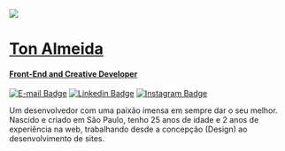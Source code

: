 <div>
  <a href="https://github.com/otonalmeidas">
  <img src="https://github-readme-stats.vercel.app/api/top-langs/?username=otonalmeidas&layout=compact&langs_count=7&theme=github_dark"/>
</div>

# Ton Almeida

#### Front-End and Creative Developer

[![E-mail Badge](https://img.shields.io/badge/-oi@tonalmeida.dev-black?style=flat-square&logo=Gmail&logoColor=white&link=mailto:oi@tonalmeida.dev)](mailto:ton@tonalmeida.dev)
[![Linkedin Badge](https://img.shields.io/badge/-Ton%20Almeida-black?style=flat-square&logo=Linkedin&logoColor=white&link=https://www.linkedin.com/in/otonalmeidas/)](https://www.linkedin.com/in/otonalmeidas/)
[![Instagram Badge](https://img.shields.io/badge/-@otonalmeidas-black?style=flat-square&logo=Instagram&logoColor=white&link=https://www.instagram.com/otonalmeidas/)](https://www.instagram.com/otonalmeidas/)

Um desenvolvedor com uma paixão imensa em sempre dar o seu melhor. Nascido e criado em São Paulo, tenho 25 anos de idade e 2 anos de experiência na web, trabalhando desde a concepção (Design) ao desenvolvimento de sites.
